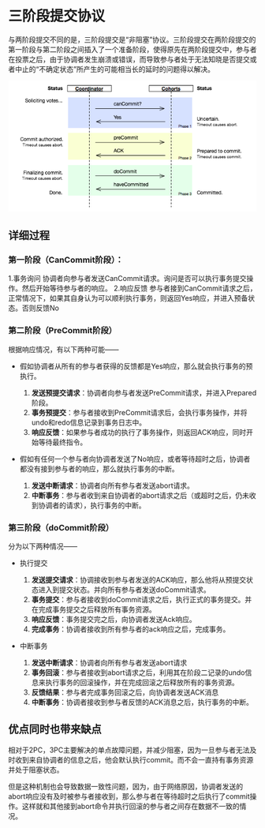 # 三阶段提交协议

与两阶段提交不同的是，三阶段提交是“非阻塞”协议。三阶段提交在两阶段提交的第一阶段与第二阶段之间插入了一个准备阶段，使得原先在两阶段提交中，参与者在投票之后，由于协调者发生崩溃或错误，而导致参与者处于无法知晓是否提交或者中止的“不确定状态”所产生的可能相当长的延时的问题得以解决。 

![](../img/distribute/3pc.png)

## 详细过程

### 第一阶段（CanCommit阶段）：

1.事务询问 协调者向参与者发送CanCommit请求。询问是否可以执行事务提交操作。然后开始等待参与者的响应。
2.响应反馈 参与者接到CanCommit请求之后，正常情况下，如果其自身认为可以顺利执行事务，则返回Yes响应，并进入预备状态。否则反馈No

### 第二阶段（PreCommit阶段）

根据响应情况，有以下两种可能——

* 假如协调者从所有的参与者获得的反馈都是Yes响应，那么就会执行事务的预执行。
    1. **发送预提交请求**：协调者向参与者发送PreCommit请求，并进入Prepared阶段。
    2. **事务预提交**：参与者接收到PreCommit请求后，会执行事务操作，并将undo和redo信息记录到事务日志中。
    3. **响应反馈**：如果参与者成功的执行了事务操作，则返回ACK响应，同时开始等待最终指令。

* 假如有任何一个参与者向协调者发送了No响应，或者等待超时之后，协调者都没有接到参与者的响应，那么就执行事务的中断。
    1. **发送中断请求**：协调者向所有参与者发送abort请求。
    2. **中断事务**：参与者收到来自协调者的abort请求之后（或超时之后，仍未收到协调者的请求），执行事务的中断。

### 第三阶段（doCommit阶段）

分为以下两种情况——

* 执行提交
    1. **发送提交请求**：协调接收到参与者发送的ACK响应，那么他将从预提交状态进入到提交状态。并向所有参与者发送doCommit请求。
    2. **事务提交**：参与者接收到doCommit请求之后，执行正式的事务提交。并在完成事务提交之后释放所有事务资源。
    3. **响应反馈**：事务提交完之后，向协调者发送Ack响应。
    4. **完成事务**：协调者接收到所有参与者的ack响应之后，完成事务。

* 中断事务
    1. **发送中断请求**：协调者向所有参与者发送abort请求
    2. **事务回滚**：参与者接收到abort请求之后，利用其在阶段二记录的undo信息来执行事务的回滚操作，并在完成回滚之后释放所有的事务资源。
    3. **反馈结果**：参与者完成事务回滚之后，向协调者发送ACK消息
    4. **中断事务**：协调者接收到参与者反馈的ACK消息之后，执行事务的中断。

## 优点同时也带来缺点

相对于2PC，3PC主要解决的单点故障问题，并减少阻塞，因为一旦参与者无法及时收到来自协调者的信息之后，他会默认执行commit。而不会一直持有事务资源并处于阻塞状态。

但是这种机制也会导致数据一致性问题，因为，由于网络原因，协调者发送的abort响应没有及时被参与者接收到，那么参与者在等待超时之后执行了commit操作。这样就和其他接到abort命令并执行回滚的参与者之间存在数据不一致的情况。